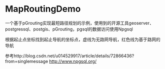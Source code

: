 # MapRoutingDemo
一个基于pGrouting实现最短路径规划的示例，使用到的开源工具geoserver、postgressql、postgis、pGrouting，pgsql的数据访问使用Npgsql 

根据起止点坐标找到起止导航的坐标点，虚线为无路网导航，红色线为基于路网的导航


参考http://blog.csdn.net/u014529917/article/details/72866436?from=singlemessage
http://www.npgsql.org/
